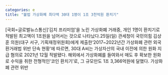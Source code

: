 ```yaml
---
categories: e
title: "불법 가상화폐 최다액 30대 1명이 1조 3천억원 환치기"
---
```

[국회=글로벌뉴스통신]‘김치 프리미엄’을 노린 가상화폐 거래중, 개인 1명이 환치기로 적발된 최고액이 1조원을 넘어서는 것으로 나타났다.25일(일) 관세청이 국민의힘 김상훈 의원(대구 서구, 기획재정위원회)에게 제출한‘2017~2022년간 가상화폐 관련 외국환거래법 위반 단속 현황’에 따르면, 30대 A씨는 가상자산의 국내 이전에 의한 원화 지급 혐의로 2021년 12월 적발됐다. 해외에서 가상화폐를 들여와서 매도 후 확보한 원화로 수익을 취한 전형적인‘코인 환치기’로, 그 규모만도 1조 3,366억원에 달했다. 가상화폐 관련 위반